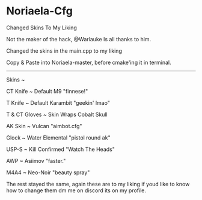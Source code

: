 # Noriaela-Cfg
Changed Skins To My Liking

Not the maker of the hack, @Warlauke Is all thanks to him.

Changed the skins in the main.cpp to my liking 

Copy & Paste into Noriaela-master, before cmake'ing it in terminal.

____________________________________________________________

Skins ~

CT Knife ~ Default M9 "finnese!"

T Knife ~ Default Karambit "geekin' lmao"

T & CT Gloves ~ Skin Wraps Cobalt Skull

AK Skin ~ Vulcan "aimbot.cfg"

Glock ~ Water Elemental "pistol round ak"

USP-S ~ Kill Confirmed "Watch The Heads"

AWP ~ Asiimov "faster."

M4A4 ~ Neo-Noir "beauty spray"

The rest stayed the same, again these are to my liking if youd like to know how to change them dm me on discord its on my profile.
